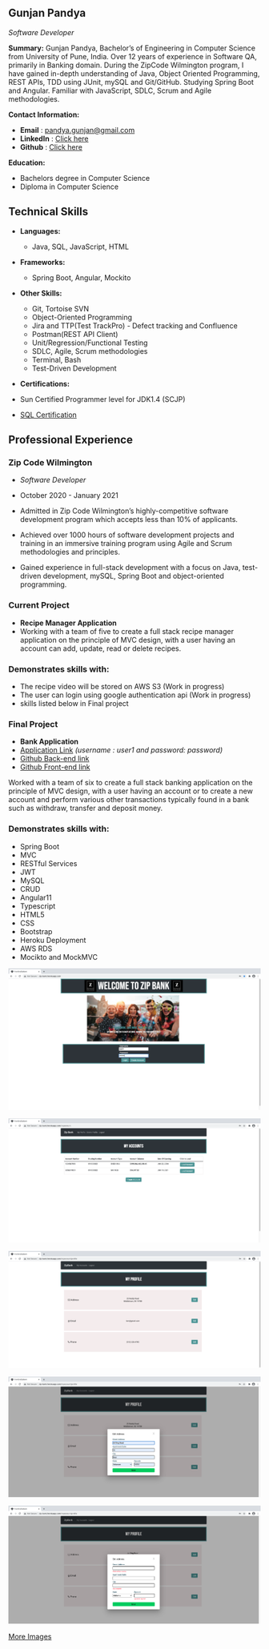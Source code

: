 ## Gunjan Pandya

_Software Developer_

**Summary:**
Gunjan Pandya, Bachelor’s of Engineering in Computer Science from University of Pune, India. Over 12 years of experience in Software QA, primarily in Banking domain. During the ZipCode Wilmington program, I have gained in-depth understanding of Java, Object Oriented Programming, REST APIs, TDD using JUnit, mySQL and Git/GitHub. Studying Spring Boot and Angular. Familiar with JavaScript, SDLC, Scrum and Agile methodologies.

**Contact Information:**

- **Email** : pandya.gunjan@gmail.com
- **LinkedIn** : <a href="https://www.linkedin.com/in/pandyagunjan/" target="_blank" rel="noopener noreferrer">Click here</a>
- **Github** : <a href="https://github.com/pandyagunjan" target="_blank" rel="noopener noreferrer">Click here</a>

**Education:**
- Bachelors degree in Computer Science
- Diploma in Computer Science

## Technical Skills
- **Languages:**
  - Java, SQL, JavaScript, HTML
- **Frameworks:**
  - Spring Boot, Angular, Mockito
- **Other Skills:**
  - Git, Tortoise SVN
  - Object-Oriented Programming
  - Jira and TTP(Test TrackPro) - Defect tracking and Confluence
  - Postman(REST API Client)
  - Unit/Regression/Functional Testing
  - SDLC, Agile, Scrum methodologies
  - Terminal, Bash
  - Test-Driven Development  

- **Certifications:** 
 - Sun Certified Programmer level for JDK1.4 (SCJP)
 - [SQL Certification](Gunjan_SQL_Certificate.pdf)

## Professional Experience
### Zip Code Wilmington
 - _Software Developer_ 
 - October 2020 - January 2021

- Admitted in Zip Code Wilmington’s highly-competitive software development program which accepts less than 10% of applicants.
- Achieved over 1000 hours of software development projects and training in an immersive training program using Agile and Scrum methodologies and principles.
- Gained experience in full-stack development with a focus on Java, test-driven development, mySQL, Spring Boot and object-oriented programming.
### Current Project
- **Recipe Manager Application** 
- Working with a team of five to create a full stack recipe manager application on the principle of MVC design, with a user having an account can add, update, read or delete recipes.

### Demonstrates skills with:
- The recipe video will be stored on AWS S3 (Work in progress)
- The user can login using google authentication api (Work in progress)
- skills listed below in Final project

### Final Project
- **Bank Application** 
- <a href="http://zip-bank.herokuapp.com/" target="_blank" rel="noopener noreferrer">Application Link</a> _(username : user1 and password: password)_
- <a href="https://github.com/pandyagunjan/FullStack.MicroWebApplication-Server" target="_blank" rel="noopener noreferrer">Github Back-end link</a>
- <a href="https://github.com/pandyagunjan/ZipBank-FrontEnd" target="_blank" rel="noopener noreferrer">Github Front-end link</a>

Worked with a team of six to create a full stack banking application on the principle of MVC design, with a user having an account or to create a new account and perform various other transactions typically found in a bank such as withdraw, transfer and deposit money. 
### Demonstrates skills with:
- Spring Boot
- MVC
- RESTful Services
- JWT
- MySQL
- CRUD
- Angular11
- Typescript
- HTML5
- CSS
- Bootstrap
- Heroku Deployment
- AWS RDS
- Mocikto and MockMVC

![Image](/ZipBank_UI_Snapshots/1.png)

![Image](/ZipBank_UI_Snapshots/2.png)

![Image](/ZipBank_UI_Snapshots/3.png)

![Image](/ZipBank_UI_Snapshots/4.png)

![Image](/ZipBank_UI_Snapshots/5.png)

[More Images](https://github.com/pandyagunjan/FullStack.MicroWebApplication-Server/blob/dev/README.md)
